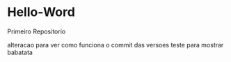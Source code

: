 # Hello-Word
Primeiro Repositorio

alteracao para ver como funciona o commit das versoes
teste para mostrar
babatata
